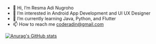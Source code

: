 - 👋 Hi, I’m Resma Adi Nugroho
- 👀 I’m interested in Android App Development and UI UX Designer
- 🌱 I’m currently learning Java, Python, and Flutter
- 📫 How to reach me coderadin@gmail.com


[![Anurag's GitHub stats](https://github-readme-stats.vercel.app/api?username=dinug-c&theme=dracula)](https://github.com/anuraghazra/github-readme-stats)
